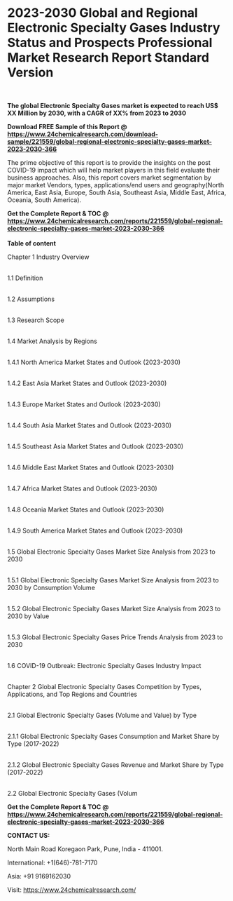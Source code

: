 <h1>2023-2030 Global and Regional Electronic Specialty Gases Industry Status and Prospects Professional Market Research Report Standard Version</h1><br/><p><strong>The global Electronic Specialty Gases market is expected to reach US$ XX Million by 2030, with a <strong>CAGR</strong> of XX% from 2023 to 2030</strong></p><div><b>Download FREE Sample of this Report @ <a href="https://www.24chemicalresearch.com/download-sample/221559/global-regional-electronic-specialty-gases-market-2023-2030-366">https://www.24chemicalresearch.com/download-sample/221559/global-regional-electronic-specialty-gases-market-2023-2030-366</a></b></div><p>The prime objective of this report is to provide the insights on the post COVID-19 impact which will help market players in this field evaluate their business approaches. Also, this report covers market segmentation by major market Vendors, types, applications/end users and geography(North America, East Asia, Europe, South Asia, Southeast Asia, Middle East, Africa, Oceania, South America).</p><div><b>Get the Complete Report & TOC @ <a href="https://www.24chemicalresearch.com/reports/221559/global-regional-electronic-specialty-gases-market-2023-2030-366">https://www.24chemicalresearch.com/reports/221559/global-regional-electronic-specialty-gases-market-2023-2030-366</a></b></div><br><b>Table of content</b><p>Chapter 1 Industry Overview<br />
 
 <br>1.1 Definition<br />
 
 <br>1.2 Assumptions<br />
 
 <br>1.3 Research Scope<br />
 
 <br>1.4 Market Analysis by Regions<br />
 
 <br>1.4.1 North America Market States and Outlook (2023-2030)<br />
 
 <br>1.4.2 East Asia Market States and Outlook (2023-2030)<br />
 
 <br>1.4.3 Europe Market States and Outlook (2023-2030)<br />
 
 <br>1.4.4 South Asia Market States and Outlook (2023-2030)<br />
 
 <br>1.4.5 Southeast Asia Market States and Outlook (2023-2030)<br />
 
 <br>1.4.6 Middle East Market States and Outlook (2023-2030)<br />
 
 <br>1.4.7 Africa Market States and Outlook (2023-2030)<br />
 
 <br>1.4.8 Oceania Market States and Outlook (2023-2030)<br />
 
 <br>1.4.9 South America Market States and Outlook (2023-2030)<br />
 
 <br>1.5 Global Electronic Specialty Gases Market Size Analysis from 2023 to 2030<br />
 
 <br>1.5.1 Global Electronic Specialty Gases Market Size Analysis from 2023 to 2030 by Consumption Volume<br />
 
 <br>1.5.2 Global Electronic Specialty Gases Market Size Analysis from 2023 to 2030 by Value<br />
 
 <br>1.5.3 Global Electronic Specialty Gases Price Trends Analysis from 2023 to 2030<br />
 
 <br>1.6 COVID-19 Outbreak: Electronic Specialty Gases Industry Impact<br />
 
 <br>Chapter 2 Global Electronic Specialty Gases Competition by Types, Applications, and Top Regions and Countries<br />
 
 <br>2.1 Global Electronic Specialty Gases (Volume and Value) by Type<br />
 
 <br>2.1.1 Global Electronic Specialty Gases Consumption and Market Share by Type (2017-2022)<br />
 
 <br>2.1.2 Global Electronic Specialty Gases Revenue and Market Share by Type (2017-2022)<br />
 
 <br>2.2 Global Electronic Specialty Gases (Volum<br><div><b>Get the Complete Report & TOC @ <a href="https://www.24chemicalresearch.com/reports/221559/global-regional-electronic-specialty-gases-market-2023-2030-366">https://www.24chemicalresearch.com/reports/221559/global-regional-electronic-specialty-gases-market-2023-2030-366</a></b></div></p>
 
 <b>CONTACT US:</b><br>
 
 North Main Road Koregaon Park, Pune, India - 411001.<br/>
 
 International: +1(646)-781-7170<br/>
 
 Asia: +91 9169162030<br/>
 
 Visit: <a href="https://www.24chemicalresearch.com/">https://www.24chemicalresearch.com/</a>
 
 <br>